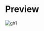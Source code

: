 # Preview
![gh1](https://user-images.githubusercontent.com/67955139/121781349-1028bb00-cbc6-11eb-8bd0-78831b735134.gif)

